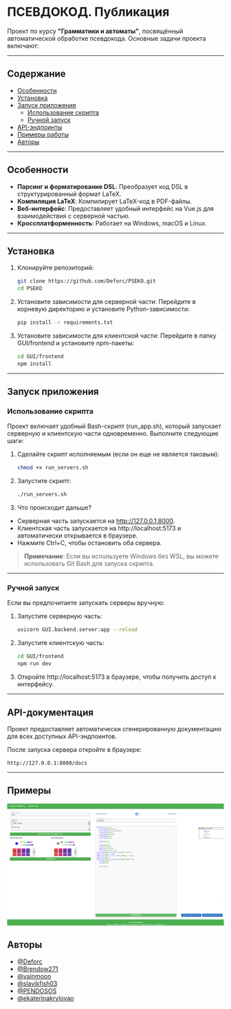 # ПСЕВДОКОД. Публикация

Проект по курсу **"Грамматики и автоматы"**, посвящённый автоматической обработке псевдокода. Основные задачи проекта включают:

---

## Содержание

- [Особенности](#особенности)
- [Установка](#установка)
- [Запуск приложения](#запуск-приложения)
  - [Использование скрипта](#использование-скрипта)
  - [Ручной запуск](#ручной-запуск)
- [API-эндпоинты](#api-эндпоинты)
- [Примеры работы](#примеры)
- [Авторы](#авторы)

---

## Особенности

- **Парсинг и форматирование DSL**: Преобразует код DSL в структурированный формат LaTeX.
- **Компиляция LaTeX**: Компилирует LaTeX-код в PDF-файлы.
- **Веб-интерфейс**: Предоставляет удобный интерфейс на Vue.js для взаимодействия с серверной частью.
- **Кроссплатформенность**: Работает на Windows, macOS и Linux.

---

## Установка

1. Клонируйте репозиторий:
   ```bash
   git clone https://github.com/Deforc/PSEKO.git
   cd PSEKO
   ```
2. Установите зависимости для серверной части:
Перейдите в корневую директорию и установите Python-зависимости:

   ```bash
   pip install -r requirements.txt
   ```
3. Установите зависимости для клиентской части:
Перейдите в папку GUI/frontend и установите npm-пакеты:
    ```bash
    cd GUI/frontend
    npm install
    ```
---

## Запуск приложения
### Использование скрипта

Проект включает удобный Bash-скрипт (run_app.sh), который запускает серверную и клиентскую части одновременно. Выполните следующие шаги:

1. Сделайте скрипт исполняемым (если он еще не является таковым):
    ```bash
    chmod +x run_servers.sh
    ```
2. Запустите скрипт:
    ```bash
    ./run_servers.sh
    ```
3. Что происходит дальше?

 - Серверная часть запускается на http://127.0.0.1:8000.
 - Клиентская часть запускается на http://localhost:5173 и автоматически открывается в браузере.
 - Нажмите Ctrl+C, чтобы остановить оба сервера.
   
> **Примечание**: Если вы используете Windows без WSL, вы можете использовать Git Bash для запуска скрипта.

---
### Ручной запуск
Если вы предпочитаете запускать серверы вручную:
1. Запустите серверную часть:
    ```bash
    uvicorn GUI.backend.server:app --reload
    ```
2. Запустите клиентскую часть:
    ```bash
    cd GUI/frontend
    npm run dev
    ```
3. Откройте http://localhost:5173 в браузере, чтобы получить доступ к интерфейсу.

---

## API-документация
Проект предоставляет автоматически сгенерированную документацию для всех доступных API-эндпоинтов.

После запуска сервера откройте в браузере:
```
http://127.0.0.1:8000/docs
```

---

## Примеры
![Скриншот интерфейса](images/demo.png)

## Авторы

- [@Deforc](https://github.com/Deforc)
- [@Brendow271](https://github.com/Brendow271)
- [@vainmoon](https://github.com/vainmoon)
- [@slavikfish03](https://github.com/slavikfish03)
- [@PENDOSOS](https://github.com/PENDOSOS)
- [@ekaterinakrylovao](https://github.com/ekaterinakrylovao)